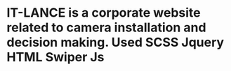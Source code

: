 # IT-LANCE is a corporate website related to camera installation and decision making. Used SCSS Jquery HTML Swiper Js
